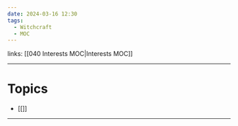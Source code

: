 ```yaml
---
date: 2024-03-16 12:30
tags:
  - Witchcraft
  - MOC
---
```

links: [[040 Interests MOC|Interests MOC]]
___
# Topics
- [[]]

___
